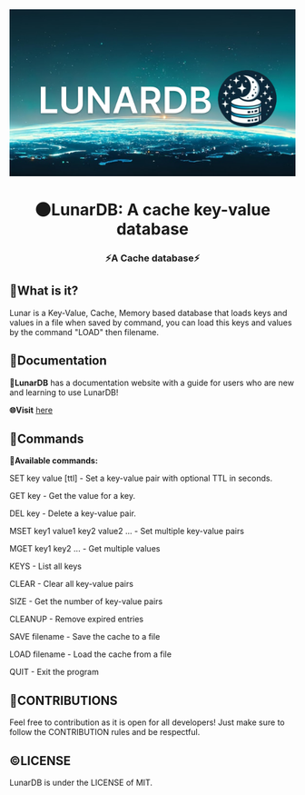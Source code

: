 <div align="center">
  <img src="lunardblogomain.png" alt="LunarDB">

  <h1>🌑LunarDB: A cache key-value database</h1>

  <h3><b>⚡A Cache database⚡</b></h3>
</div>

## 🔗What is it?

Lunar is a Key-Value, Cache, Memory based database that loads keys and values in a file when saved by command, you can load this keys and values by the command "LOAD" then filename.

## 📖Documentation

**💫LunarDB** has a documentation website with a guide for users who are new and learning to use LunarDB!

**🌐Visit** [here](https://lunardbdocs.vercel.app/docs/)

## 🔗Commands

**🧭Available commands:**

SET key value [ttl] - Set a key-value pair with optional TTL in seconds.

GET key - Get the value for a key.

DEL key - Delete a key-value pair.

MSET key1 value1 key2 value2 ... - Set multiple key-value pairs

MGET key1 key2 ... - Get multiple values

KEYS - List all keys

CLEAR - Clear all key-value pairs

SIZE - Get the number of key-value pairs

CLEANUP - Remove expired entries

SAVE filename - Save the cache to a file

LOAD filename - Load the cache from a file

QUIT - Exit the program

## 🤝CONTRIBUTIONS

Feel free to contribution as it is open for all developers! Just make sure to follow the CONTRIBUTION rules and be respectful.

## ©️LICENSE

LunarDB is under the LICENSE of MIT.
